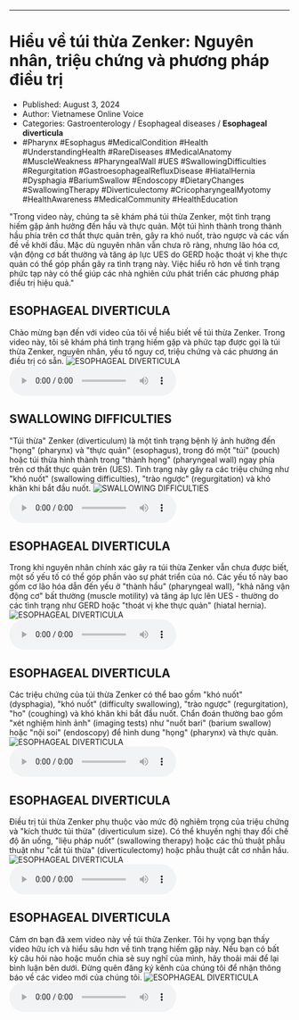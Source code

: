 
---

# Hiểu về túi thừa Zenker: Nguyên nhân, triệu chứng và phương pháp điều trị

- Published: August 3, 2024
- Author: Vietnamese Online Voice
- Categories: Gastroenterology / Esophageal diseases / **Esophageal diverticula**
- #Pharynx #Esophagus #MedicalCondition #Health #UnderstandingHealth #RareDiseases #MedicalAnatomy #MuscleWeakness #PharyngealWall #UES #SwallowingDifficulties #Regurgitation #GastroesophagealRefluxDisease #HiatalHernia #Dysphagia #BariumSwallow #Endoscopy #DietaryChanges #SwallowingTherapy #Diverticulectomy #CricopharyngealMyotomy #HealthAwareness #MedicalCommunity #HealthEducation

"Trong video này, chúng ta sẽ khám phá túi thừa Zenker, một tình trạng hiếm gặp ảnh hưởng đến hầu và thực quản. Một túi hình thành trong thành hầu phía trên cơ thắt thực quản trên, gây ra khó nuốt, trào ngược và các vấn đề về khởi đầu. Mặc dù nguyên nhân vẫn chưa rõ ràng, nhưng lão hóa cơ, vận động cơ bất thường và tăng áp lực UES do GERD hoặc thoát vị khe thực quản có thể góp phần gây ra tình trạng này. Việc hiểu rõ hơn về tình trạng phức tạp này có thể giúp các nhà nghiên cứu phát triển các phương pháp điều trị hiệu quả."


## ESOPHAGEAL DIVERTICULA

Chào mừng bạn đến với video của tôi về hiểu biết về túi thừa Zenker. Trong video này, tôi sẽ khám phá tình trạng hiếm gặp và phức tạp được gọi là túi thừa Zenker, nguyên nhân, yếu tố nguy cơ, triệu chứng và các phương án điều trị có sẵn.
![ESOPHAGEAL DIVERTICULA](https://http-archiver-apis-production-80.schnworks.com/storage/images/transitions/2024-08-03/transition-6529872652-Montserrat-Black-7B1FA2.jpg)
<audio controls>
    <source src="https://http-archiver-apis-production-80.schnworks.com/storage/storage/audio/file-8269497963.mp3" type="audio/mpeg">
</audio>



## SWALLOWING DIFFICULTIES

"Túi thừa" Zenker (diverticulum) là một tình trạng bệnh lý ảnh hưởng đến "họng" (pharynx) và "thực quản" (esophagus), trong đó một "túi" (pouch) hoặc túi thừa hình thành trong "thành họng" (pharyngeal wall) ngay phía trên cơ thắt thực quản trên (UES). Tình trạng này gây ra các triệu chứng như "khó nuốt" (swallowing difficulties), "trào ngược" (regurgitation) và khó khăn khi bắt đầu nuốt.
![SWALLOWING DIFFICULTIES](https://http-archiver-apis-production-80.schnworks.com/storage/images/transitions/2024-08-03/transition--4431754195-Montserrat-Black-004895.jpg)
<audio controls>
    <source src="https://http-archiver-apis-production-80.schnworks.com/storage/storage/audio/file-26187689662.mp3" type="audio/mpeg">
</audio>



## ESOPHAGEAL DIVERTICULA

Trong khi nguyên nhân chính xác gây ra túi thừa Zenker vẫn chưa được biết, một số yếu tố có thể góp phần vào sự phát triển của nó. Các yếu tố này bao gồm cơ lão hóa dẫn đến yếu ở "thành hầu" (pharyngeal wall), "khả năng vận động cơ" bất thường (muscle motility) và tăng áp lực lên UES - thường do các tình trạng như GERD hoặc "thoát vị khe thực quản" (hiatal hernia).
![ESOPHAGEAL DIVERTICULA](https://http-archiver-apis-production-80.schnworks.com/storage/images/transitions/2024-08-03/transition--29489217685-Montserrat-Black-7B1FA2.jpg)
<audio controls>
    <source src="https://http-archiver-apis-production-80.schnworks.com/storage/storage/audio/file-15167232822.mp3" type="audio/mpeg">
</audio>



## ESOPHAGEAL DIVERTICULA

Các triệu chứng của túi thừa Zenker có thể bao gồm "khó nuốt" (dysphagia), "khó nuốt" (difficulty swallowing), "trào ngược" (regurgitation), "ho" (coughing) và khó khăn khi bắt đầu nuốt. Chẩn đoán thường bao gồm "xét nghiệm hình ảnh" (imaging tests) như "nuốt bari" (barium swallow) hoặc "nội soi" (endoscopy) để hình dung "họng" (pharynx) và thực quản.
![ESOPHAGEAL DIVERTICULA](https://http-archiver-apis-production-80.schnworks.com/storage/images/transitions/2024-08-03/transition-44421726845-Montserrat-ExtraBold-673AB7.jpg)
<audio controls>
    <source src="https://http-archiver-apis-production-80.schnworks.com/storage/storage/audio/file-14563020089.mp3" type="audio/mpeg">
</audio>



## ESOPHAGEAL DIVERTICULA

Điều trị túi thừa Zenker phụ thuộc vào mức độ nghiêm trọng của triệu chứng và "kích thước túi thừa" (diverticulum size). Có thể khuyến nghị thay đổi chế độ ăn uống, "liệu pháp nuốt" (swallowing therapy) hoặc các thủ thuật phẫu thuật như "cắt túi thừa" (diverticulectomy) hoặc phẫu thuật cắt cơ nhẫn hầu.
![ESOPHAGEAL DIVERTICULA](https://http-archiver-apis-production-80.schnworks.com/storage/images/transitions/2024-08-03/transition--26105669635-Montserrat-Medium-9C27B0.jpg)
<audio controls>
    <source src="https://http-archiver-apis-production-80.schnworks.com/storage/storage/audio/file-13770490141.mp3" type="audio/mpeg">
</audio>



## ESOPHAGEAL DIVERTICULA

Cảm ơn bạn đã xem video này về túi thừa Zenker. Tôi hy vọng bạn thấy video hữu ích và hiểu sâu hơn về tình trạng hiếm gặp này. Nếu bạn có bất kỳ câu hỏi nào hoặc muốn chia sẻ suy nghĩ của mình, hãy thoải mái để lại bình luận bên dưới. Đừng quên đăng ký kênh của chúng tôi để nhận thông báo về các video mới của chúng tôi.
![ESOPHAGEAL DIVERTICULA](https://http-archiver-apis-production-80.schnworks.com/storage/images/transitions/2024-08-03/transition-26283388209-Montserrat-SemiBold-283593.jpg)
<audio controls>
    <source src="https://http-archiver-apis-production-80.schnworks.com/storage/storage/audio/file-14581969809.mp3" type="audio/mpeg">
</audio>

